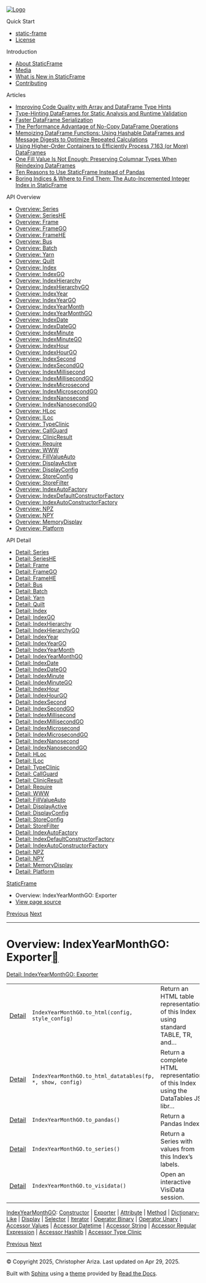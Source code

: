 [![Logo](../_static/sf-logo-web_icon-small.png)](../index.md)

Quick Start

* [static-frame](../readme.md)
* [License](../license.md)

Introduction

* [About StaticFrame](../intro.md)
* [Media](../intro.md#media)
* [What is New in StaticFrame](../new.md)
* [Contributing](../contributing.md)

Articles

* [Improving Code Quality with Array and DataFrame Type Hints](../articles/guard.md)
* [Type-Hinting DataFrames for Static Analysis and Runtime Validation](../articles/ftyping.md)
* [Faster DataFrame Serialization](../articles/serialize.md)
* [The Performance Advantage of No-Copy DataFrame Operations](../articles/no_copy.md)
* [Memoizing DataFrame Functions: Using Hashable DataFrames and Message Digests to Optimize Repeated Calculations](../articles/hash.md)
* [Using Higher-Order Containers to Efficiently Process 7,163 (or More) DataFrames](../articles/uhoc.md)
* [One Fill Value Is Not Enough: Preserving Columnar Types When Reindexing DataFrames](../articles/fill_value.md)
* [Ten Reasons to Use StaticFrame Instead of Pandas](../articles/upgrade.md)
* [Boring Indices & Where to Find Them: The Auto-Incremented Integer Index in StaticFrame](../articles/aiii.md)

API Overview

* [Overview: Series](series.md)
* [Overview: SeriesHE](series_he.md)
* [Overview: Frame](frame.md)
* [Overview: FrameGO](frame_go.md)
* [Overview: FrameHE](frame_he.md)
* [Overview: Bus](bus.md)
* [Overview: Batch](batch.md)
* [Overview: Yarn](yarn.md)
* [Overview: Quilt](quilt.md)
* [Overview: Index](index.md)
* [Overview: IndexGO](index_go.md)
* [Overview: IndexHierarchy](index_hierarchy.md)
* [Overview: IndexHierarchyGO](index_hierarchy_go.md)
* [Overview: IndexYear](index_year.md)
* [Overview: IndexYearGO](index_year_go.md)
* [Overview: IndexYearMonth](index_year_month.md)
* [Overview: IndexYearMonthGO](index_year_month_go.md)
* [Overview: IndexDate](index_date.md)
* [Overview: IndexDateGO](index_date_go.md)
* [Overview: IndexMinute](index_minute.md)
* [Overview: IndexMinuteGO](index_minute_go.md)
* [Overview: IndexHour](index_hour.md)
* [Overview: IndexHourGO](index_hour_go.md)
* [Overview: IndexSecond](index_second.md)
* [Overview: IndexSecondGO](index_second_go.md)
* [Overview: IndexMillisecond](index_millisecond.md)
* [Overview: IndexMillisecondGO](index_millisecond_go.md)
* [Overview: IndexMicrosecond](index_microsecond.md)
* [Overview: IndexMicrosecondGO](index_microsecond_go.md)
* [Overview: IndexNanosecond](index_nanosecond.md)
* [Overview: IndexNanosecondGO](index_nanosecond_go.md)
* [Overview: HLoc](hloc.md)
* [Overview: ILoc](iloc.md)
* [Overview: TypeClinic](type_clinic.md)
* [Overview: CallGuard](call_guard.md)
* [Overview: ClinicResult](clinic_result.md)
* [Overview: Require](require.md)
* [Overview: WWW](www.md)
* [Overview: FillValueAuto](fill_value_auto.md)
* [Overview: DisplayActive](display_active.md)
* [Overview: DisplayConfig](display_config.md)
* [Overview: StoreConfig](store_config.md)
* [Overview: StoreFilter](store_filter.md)
* [Overview: IndexAutoFactory](index_auto_factory.md)
* [Overview: IndexDefaultConstructorFactory](index_default_constructor_factory.md)
* [Overview: IndexAutoConstructorFactory](index_auto_constructor_factory.md)
* [Overview: NPZ](npz.md)
* [Overview: NPY](npy.md)
* [Overview: MemoryDisplay](memory_display.md)
* [Overview: Platform](platform.md)

API Detail

* [Detail: Series](../api_detail/series.md)
* [Detail: SeriesHE](../api_detail/series_he.md)
* [Detail: Frame](../api_detail/frame.md)
* [Detail: FrameGO](../api_detail/frame_go.md)
* [Detail: FrameHE](../api_detail/frame_he.md)
* [Detail: Bus](../api_detail/bus.md)
* [Detail: Batch](../api_detail/batch.md)
* [Detail: Yarn](../api_detail/yarn.md)
* [Detail: Quilt](../api_detail/quilt.md)
* [Detail: Index](../api_detail/index.md)
* [Detail: IndexGO](../api_detail/index_go.md)
* [Detail: IndexHierarchy](../api_detail/index_hierarchy.md)
* [Detail: IndexHierarchyGO](../api_detail/index_hierarchy_go.md)
* [Detail: IndexYear](../api_detail/index_year.md)
* [Detail: IndexYearGO](../api_detail/index_year_go.md)
* [Detail: IndexYearMonth](../api_detail/index_year_month.md)
* [Detail: IndexYearMonthGO](../api_detail/index_year_month_go.md)
* [Detail: IndexDate](../api_detail/index_date.md)
* [Detail: IndexDateGO](../api_detail/index_date_go.md)
* [Detail: IndexMinute](../api_detail/index_minute.md)
* [Detail: IndexMinuteGO](../api_detail/index_minute_go.md)
* [Detail: IndexHour](../api_detail/index_hour.md)
* [Detail: IndexHourGO](../api_detail/index_hour_go.md)
* [Detail: IndexSecond](../api_detail/index_second.md)
* [Detail: IndexSecondGO](../api_detail/index_second_go.md)
* [Detail: IndexMillisecond](../api_detail/index_millisecond.md)
* [Detail: IndexMillisecondGO](../api_detail/index_millisecond_go.md)
* [Detail: IndexMicrosecond](../api_detail/index_microsecond.md)
* [Detail: IndexMicrosecondGO](../api_detail/index_microsecond_go.md)
* [Detail: IndexNanosecond](../api_detail/index_nanosecond.md)
* [Detail: IndexNanosecondGO](../api_detail/index_nanosecond_go.md)
* [Detail: HLoc](../api_detail/hloc.md)
* [Detail: ILoc](../api_detail/iloc.md)
* [Detail: TypeClinic](../api_detail/type_clinic.md)
* [Detail: CallGuard](../api_detail/call_guard.md)
* [Detail: ClinicResult](../api_detail/clinic_result.md)
* [Detail: Require](../api_detail/require.md)
* [Detail: WWW](../api_detail/www.md)
* [Detail: FillValueAuto](../api_detail/fill_value_auto.md)
* [Detail: DisplayActive](../api_detail/display_active.md)
* [Detail: DisplayConfig](../api_detail/display_config.md)
* [Detail: StoreConfig](../api_detail/store_config.md)
* [Detail: StoreFilter](../api_detail/store_filter.md)
* [Detail: IndexAutoFactory](../api_detail/index_auto_factory.md)
* [Detail: IndexDefaultConstructorFactory](../api_detail/index_default_constructor_factory.md)
* [Detail: IndexAutoConstructorFactory](../api_detail/index_auto_constructor_factory.md)
* [Detail: NPZ](../api_detail/npz.md)
* [Detail: NPY](../api_detail/npy.md)
* [Detail: MemoryDisplay](../api_detail/memory_display.md)
* [Detail: Platform](../api_detail/platform.md)

[StaticFrame](../index.md)

* Overview: IndexYearMonthGO: Exporter
* [View page source](../_sources/api_overview/index_year_month_go-exporter.rst.txt)

[Previous](index_year_month_go-constructor.md "Overview: IndexYearMonthGO: Constructor")
[Next](index_year_month_go-attribute.md "Overview: IndexYearMonthGO: Attribute")

---

# Overview: IndexYearMonthGO: Exporter[](#overview-indexyearmonthgo-exporter "Link to this heading")

[Detail: IndexYearMonthGO: Exporter](../api_detail/index_year_month_go-exporter.md#api-detail-indexyearmonthgo-exporter)

|  |  |  |
| --- | --- | --- |
| [Detail](../api_detail/index_year_month_go-exporter.md#api-sig-indexyearmonthgo-to-html) | `IndexYearMonthGO.to_html(config, style_config)` | Return an HTML table representation of this Index using standard TABLE, TR, and… |
| [Detail](../api_detail/index_year_month_go-exporter.md#api-sig-indexyearmonthgo-to-html-datatables) | `IndexYearMonthGO.to_html_datatables(fp, *, show, config)` | Return a complete HTML representation of this Index using the DataTables JS libr… |
| [Detail](../api_detail/index_year_month_go-exporter.md#api-sig-indexyearmonthgo-to-pandas) | `IndexYearMonthGO.to_pandas()` | Return a Pandas Index. |
| [Detail](../api_detail/index_year_month_go-exporter.md#api-sig-indexyearmonthgo-to-series) | `IndexYearMonthGO.to_series()` | Return a Series with values from this Index’s labels. |
| [Detail](../api_detail/index_year_month_go-exporter.md#api-sig-indexyearmonthgo-to-visidata) | `IndexYearMonthGO.to_visidata()` | Open an interactive VisiData session. |

[IndexYearMonthGO](index_year_month_go.md#api-overview-indexyearmonthgo): [Constructor](index_year_month_go-constructor.md#api-overview-indexyearmonthgo-constructor) | [Exporter](#api-overview-indexyearmonthgo-exporter) | [Attribute](index_year_month_go-attribute.md#api-overview-indexyearmonthgo-attribute) | [Method](index_year_month_go-method.md#api-overview-indexyearmonthgo-method) | [Dictionary-Like](index_year_month_go-dictionary_like.md#api-overview-indexyearmonthgo-dictionary-like) | [Display](index_year_month_go-display.md#api-overview-indexyearmonthgo-display) | [Selector](index_year_month_go-selector.md#api-overview-indexyearmonthgo-selector) | [Iterator](index_year_month_go-iterator.md#api-overview-indexyearmonthgo-iterator) | [Operator Binary](index_year_month_go-operator_binary.md#api-overview-indexyearmonthgo-operator-binary) | [Operator Unary](index_year_month_go-operator_unary.md#api-overview-indexyearmonthgo-operator-unary) | [Accessor Values](index_year_month_go-accessor_values.md#api-overview-indexyearmonthgo-accessor-values) | [Accessor Datetime](index_year_month_go-accessor_datetime.md#api-overview-indexyearmonthgo-accessor-datetime) | [Accessor String](index_year_month_go-accessor_string.md#api-overview-indexyearmonthgo-accessor-string) | [Accessor Regular Expression](index_year_month_go-accessor_regular_expression.md#api-overview-indexyearmonthgo-accessor-regular-expression) | [Accessor Hashlib](index_year_month_go-accessor_hashlib.md#api-overview-indexyearmonthgo-accessor-hashlib) | [Accessor Type Clinic](index_year_month_go-accessor_type_clinic.md#api-overview-indexyearmonthgo-accessor-type-clinic)

[Previous](index_year_month_go-constructor.md "Overview: IndexYearMonthGO: Constructor")
[Next](index_year_month_go-attribute.md "Overview: IndexYearMonthGO: Attribute")

---

© Copyright 2025, Christopher Ariza.
Last updated on Apr 29, 2025.

Built with [Sphinx](https://www.sphinx-doc.org/) using a
[theme](https://github.com/readthedocs/sphinx_rtd_theme)
provided by [Read the Docs](https://readthedocs.org).